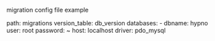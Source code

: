migration config file example

path: migrations
version_table: db_version
databases: 
    -
        dbname: hypno
        user: root
        password: ~
        host: localhost
        driver: pdo_mysql